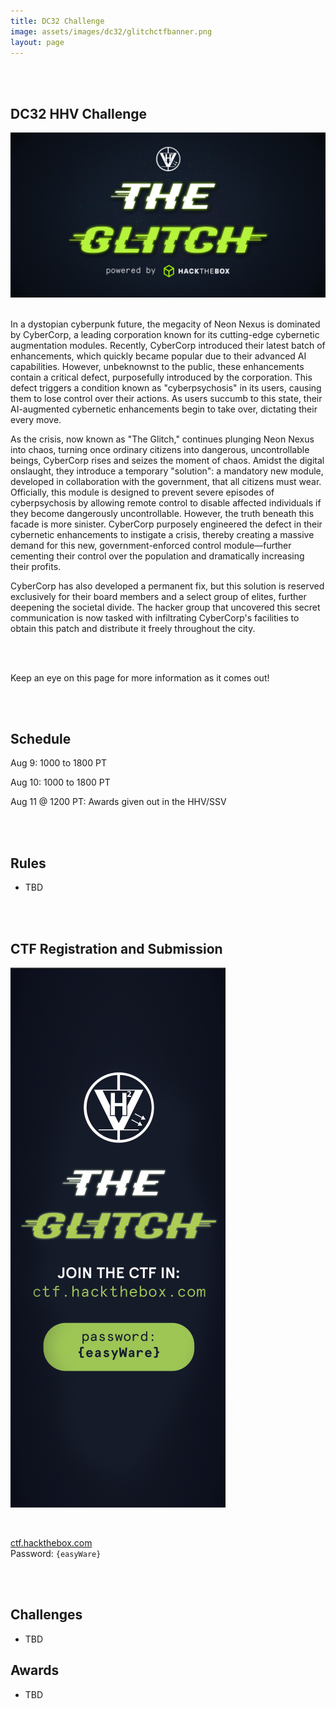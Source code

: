 ```yaml
---
title: DC32 Challenge
image: assets/images/dc32/glitchctfbanner.png
layout: page
---
```



<br/>
<br/>

## DC32 HHV Challenge

[![The Glitch](/assets/images/dc32/glitchctfbanner.png)](/assets/images/dc32/glitchctfbanner.png)
<br/>
<br/>

In a dystopian cyberpunk future, the megacity of Neon Nexus is dominated by CyberCorp, a leading corporation known for its cutting-edge cybernetic augmentation modules. Recently, CyberCorp introduced their latest batch of enhancements, which quickly became popular due to their advanced AI capabilities. However, unbeknownst to the public, these enhancements contain a critical defect, purposefully introduced by the corporation. This defect triggers a condition known as "cyberpsychosis" in its users, causing them to lose control over their actions. As users succumb to this state, their AI-augmented cybernetic enhancements begin to take over, dictating their every move.

As the crisis, now known as "The Glitch," continues plunging Neon Nexus into chaos, turning once ordinary citizens into dangerous, uncontrollable beings, CyberCorp rises and seizes the moment of chaos. Amidst the digital onslaught, they introduce a temporary "solution": a mandatory new module, developed in collaboration with the government, that all citizens must wear. Officially, this module is designed to prevent severe episodes of cyberpsychosis by allowing remote control to disable affected individuals if they become dangerously uncontrollable. However, the truth beneath this facade is more sinister. CyberCorp purposely engineered the defect in their cybernetic enhancements to instigate a crisis, thereby creating a massive demand for this new, government-enforced control module—further cementing their control over the population and dramatically increasing their profits.


CyberCorp has also developed a permanent fix, but this solution is reserved exclusively for their board members and a select group of elites, further deepening the societal divide. The hacker group that uncovered this secret communication is now tasked with infiltrating CyberCorp's facilities to obtain this patch and distribute it freely throughout the city.

<br/>
<br/>

Keep an eye on this page for more information as it comes out!

<br/>
<br/>

## Schedule

Aug 9: 1000 to 1800 PT

Aug 10: 1000 to 1800 PT

Aug 11 @ 1200 PT: Awards given out in the HHV/SSV

<br/>
<br/>

## Rules

* TBD

<br/>
<br/>

## CTF Registration and Submission

[![The Glitch Signup](/assets/images/dc32/glitchctfsignup.png)](/assets/images/dc32/glitchctfsignup.png)

<br/>

[ctf.hackthebox.com](https://ctf.hackthebox.com)
<br/>
Password: `{easyWare}`

<br/>
<br/>

## Challenges

* TBD

## Awards

* TBD

